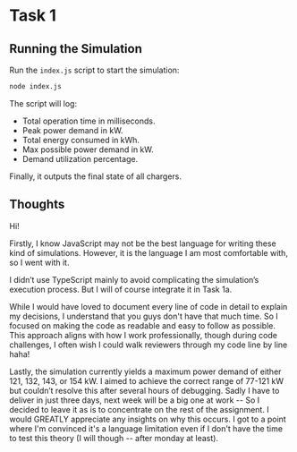 # Task 1

## Running the Simulation

Run the `index.js` script to start the simulation:

```bash
node index.js
```

The script will log:

- Total operation time in milliseconds.
- Peak power demand in kW.
- Total energy consumed in kWh.
- Max possible power demand in kW.
- Demand utilization percentage.

Finally, it outputs the final state of all chargers.

## Thoughts

Hi!

Firstly, I know JavaScript may not be the best language for writing these kind of simulations. However, it is the language I am most comfortable with, so I went with it.

I didn’t use TypeScript mainly to avoid complicating the simulation’s execution process. But I will of course integrate it in Task 1a.

While I would have loved to document every line of code in detail to explain my decisions, I understand that you guys don't have that much time. So I focused on making the code as readable and easy to follow as possible. This approach aligns with how I work professionally, though during code challenges, I often wish I could walk reviewers through my code line by line haha!

Lastly, the simulation currently yields a maximum power demand of either 121, 132, 143, or 154 kW. I aimed to achieve the correct range of 77-121 kW but couldn’t resolve this after several hours of debugging. Sadly I have to deliver in just three days, next week will be a big one at work -- So I decided to leave it as is to concentrate on the rest of the assignment. I would GREATLY appreciate any insights on why this occurs. I got to a point where I'm convinced it's a language limitation even if I don't have the time to test this theory (I will though -- after monday at least).
